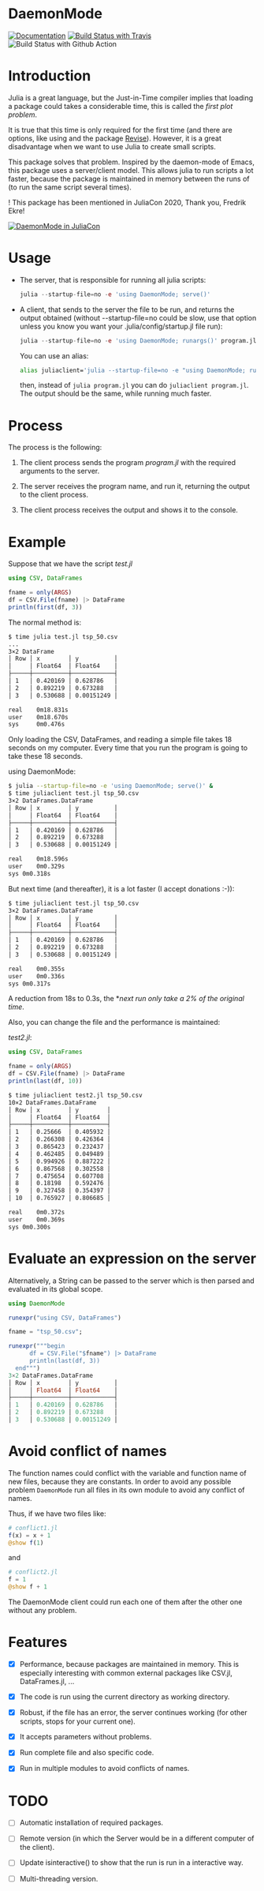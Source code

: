 # DaemonMode

[![Documentation](https://github.com/dmolina/MoodleQuestions.jl/workflows/Documentation/badge.svg)](https://dmolina.github.io/DaemonMode.jl/dev/)
[![Build
Status with Travis](https://travis-ci.com/dmolina/DaemonMode.jl.svg?branch=master)](https://travis-ci.com/dmolina/DaemonMode.jl)
![Build Status with Github Action](https://github.com/dmolina/DaemonMode.jl/workflows/Run%20tests/badge.svg)


# Introduction

Julia is a great language, but the Just-in-Time compiler implies that loading a package could takes a considerable time, this is called the _first plot problem_.

It is true that this time is only required for the first time (and there are options, like using and the package [Revise](https://github.com/timholy/Revise.jl)). However, it is a great disadvantage when we want to use Julia to create small scripts.

This package solves that problem. Inspired by the daemon-mode of Emacs, this
package uses a server/client model. This allows julia to run scripts a lot
faster, because the package is maintained in memory between the runs of (to run
the same script several times).

! This package has been mentioned in JuliaCon 2020, Thank you, Fredrik Ekre!

[![DaemonMode in JuliaCon](https://dmolina.github.io/DaemonMode.jl/dev/assets/juliacon.png)](https://www.youtube.com/watch?v=IuwxE3m0_QQ)

# Usage

- The server, that is responsible for running all julia scripts:
 
  ```julia
  julia --startup-file=no -e 'using DaemonMode; serve()'
  ```

- A client, that sends to the server the file to be run, and returns the output obtained (without --startup-file=no could be slow, use that option unless you know you want your .julia/config/startup.jl file run):
  
  ```julia
  julia --startup-file=no -e 'using DaemonMode; runargs()' program.jl <arguments>
  ```

  You can use an alias:
  ```sh
  alias juliaclient='julia --startup-file=no -e "using DaemonMode; runargs()"'
  ```
  
  then, instead of `julia program.jl` you can do `juliaclient program.jl`. The output should be the same, while running much faster.
  
# Process

The process is the following:

1. The client process sends the program *program.jl* with the required arguments to the server.
   
2. The server receives the program name, and run it, returning the output to the client process.

3. The client process receives the output and shows it to the console.

# Example

Suppose that we have the script *test.jl*

```julia
using CSV, DataFrames

fname = only(ARGS)
df = CSV.File(fname) |> DataFrame
println(first(df, 3))
```

The normal method is:

```sh
$ time julia test.jl tsp_50.csv
...
3×2 DataFrame
│ Row │ x        │ y          │
│     │ Float64  │ Float64    │
├─────┼──────────┼────────────┤
│ 1   │ 0.420169 │ 0.628786   │
│ 2   │ 0.892219 │ 0.673288   │
│ 3   │ 0.530688 │ 0.00151249 │

real	0m18.831s
user	0m18.670s
sys	    0m0.476s
```

Only loading the CSV, DataFrames, and reading a simple file takes 18 seconds on my computer. Every time that you run the program is going to take these 18 seconds.

using DaemonMode:

```sh
$ julia --startup-file=no -e 'using DaemonMode; serve()' &
$ time juliaclient test.jl tsp_50.csv
3×2 DataFrames.DataFrame
│ Row │ x        │ y          │
│     │ Float64  │ Float64    │
├─────┼──────────┼────────────┤
│ 1   │ 0.420169 │ 0.628786   │
│ 2   │ 0.892219 │ 0.673288   │
│ 3   │ 0.530688 │ 0.00151249 │

real	0m18.596s
user	0m0.329s
sys	0m0.318s
```

But next time (and thereafter), it is a lot faster (I accept donations :-)):

```sh
$ time juliaclient test.jl tsp_50.csv
3×2 DataFrames.DataFrame
│ Row │ x        │ y          │
│     │ Float64  │ Float64    │
├─────┼──────────┼────────────┤
│ 1   │ 0.420169 │ 0.628786   │
│ 2   │ 0.892219 │ 0.673288   │
│ 3   │ 0.530688 │ 0.00151249 │

real	0m0.355s
user	0m0.336s
sys	0m0.317s
```

A reduction from 18s to 0.3s, the **next run only take a 2% of the original time*.

Also, you can change the file and the performance is maintained:

*test2.jl*:

```julia
using CSV, DataFrames

fname = only(ARGS)
df = CSV.File(fname) |> DataFrame
println(last(df, 10))
```

```sh
$ time juliaclient test2.jl tsp_50.csv
10×2 DataFrames.DataFrame
│ Row │ x        │ y        │
│     │ Float64  │ Float64  │
├─────┼──────────┼──────────┤
│ 1   │ 0.25666  │ 0.405932 │
│ 2   │ 0.266308 │ 0.426364 │
│ 3   │ 0.865423 │ 0.232437 │
│ 4   │ 0.462485 │ 0.049489 │
│ 5   │ 0.994926 │ 0.887222 │
│ 6   │ 0.867568 │ 0.302558 │
│ 7   │ 0.475654 │ 0.607708 │
│ 8   │ 0.18198  │ 0.592476 │
│ 9   │ 0.327458 │ 0.354397 │
│ 10  │ 0.765927 │ 0.806685 │

real	0m0.372s
user	0m0.369s
sys	0m0.300s
```

# Evaluate an expression on the server

Alternatively, a String can be passed to the server which is then parsed and evaluated in its global scope.

```julia
using DaemonMode

runexpr("using CSV, DataFrames")

fname = "tsp_50.csv";

runexpr("""begin
      df = CSV.File("$fname") |> DataFrame
      println(last(df, 3))
  end""")
3×2 DataFrames.DataFrame
│ Row │ x        │ y          │
│     │ Float64  │ Float64    │
├─────┼──────────┼────────────┤
│ 1   │ 0.420169 │ 0.628786   │
│ 2   │ 0.892219 │ 0.673288   │
│ 3   │ 0.530688 │ 0.00151249 │
```

# Avoid conflict of names

The function names could conflict with the variable and function name of new
files, because they are constants. In order to avoid any possible problem
`DaemonMode` run all files in its own module to avoid any conflict of names.

Thus, if we have two files like: 

```julia
# conflict1.jl
f(x) = x + 1
@show f(1)
```

and 

```julia
# conflict2.jl
f = 1
@show f + 1
```

The DaemonMode client could run each one of them after the other one without any problem.

# Features

- [X] Performance, because packages are maintained in memory. This is especially interesting with common external packages like CSV.jl, DataFrames.jl, ...

- [X] The code is run using the current directory as working directory.

- [X] Robust, if the file has an error, the server continues working (for other scripts, stops for your current one).

- [X] It accepts parameters without problems.

- [X] Run complete file and also specific code.

- [X] Run in multiple modules to avoid conflicts of names.

# TODO

- [ ] Automatic installation of required packages.

- [ ] Remote version (in which the Server would be in a different computer of the client).

- [ ] Update isinteractive() to show that the run is run in a interactive way.

- [ ] Multi-threading version.
